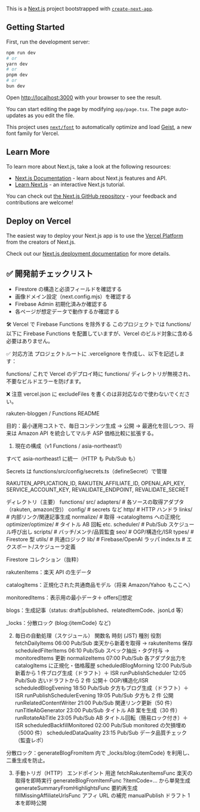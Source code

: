 This is a [Next.js](https://nextjs.org) project bootstrapped with [`create-next-app`](https://nextjs.org/docs/app/api-reference/cli/create-next-app).

## Getting Started

First, run the development server:

```bash
npm run dev
# or
yarn dev
# or
pnpm dev
# or
bun dev
```

Open [http://localhost:3000](http://localhost:3000) with your browser to see the result.

You can start editing the page by modifying `app/page.tsx`. The page auto-updates as you edit the file.

This project uses [`next/font`](https://nextjs.org/docs/app/building-your-application/optimizing/fonts) to automatically optimize and load [Geist](https://vercel.com/font), a new font family for Vercel.

## Learn More

To learn more about Next.js, take a look at the following resources:

- [Next.js Documentation](https://nextjs.org/docs) - learn about Next.js features and API.
- [Learn Next.js](https://nextjs.org/learn) - an interactive Next.js tutorial.

You can check out [the Next.js GitHub repository](https://github.com/vercel/next.js) - your feedback and contributions are welcome!

## Deploy on Vercel

The easiest way to deploy your Next.js app is to use the [Vercel Platform](https://vercel.com/new?utm_medium=default-template&filter=next.js&utm_source=create-next-app&utm_campaign=create-next-app-readme) from the creators of Next.js.

Check out our [Next.js deployment documentation](https://nextjs.org/docs/app/building-your-application/deploying) for more details.

## ✅ 開発前チェックリスト

- Firestore の構造と必須フィールドを確認する
- 画像ドメイン設定（next.config.mjs）を確認する
- Firebase Admin 初期化済みか確認する
- 各ページが想定データで動作するか確認する

🛠 Vercel で Firebase Functions を除外する
このプロジェクトでは functions/ 以下に Firebase Functions を配置していますが、Vercel のビルド対象に含める必要はありません。

✅ 対応方法
プロジェクトルートに .vercelignore を作成し、以下を記述します：

functions/
これで Vercel のデプロイ時に functions/ ディレクトリが無視され、不要なビルドエラーを防げます。

❌ 注意
vercel.json に excludeFiles を書くのは非対応なので使わないでください。

rakuten-bloggen / Functions README

目的：最小運用コストで、毎日コンテンツ生成 → 公開 → 最適化を回しつつ、将来は Amazon API を統合してマルチ ASP 価格比較に拡張する。

1. 現在の構成（v1 Functions / asia-northeast1）

すべて asia-northeast1 に統一（HTTP も Pub/Sub も）

Secrets は functions/src/config/secrets.ts（defineSecret）で管理

RAKUTEN_APPLICATION_ID, RAKUTEN_AFFILIATE_ID, OPENAI_API_KEY,
SERVICE_ACCOUNT_KEY, REVALIDATE_ENDPOINT, REVALIDATE_SECRET

ディレクトリ（主要）
functions/
src/
adapters/ # 各ソースの取得アダプタ（rakuten, amazon(空)）
config/ # secrets など
http/ # HTTP ハンドラ
links/ # 内部リンク/関連記事生成
normalize/ # 取得 →catalogItems への正規化
optimizer/optimize/ # タイトル AB 回転 etc.
scheduler/ # Pub/Sub スケジュール呼び出し
scripts/ # バッチ/メンテ/品質監査
seo/ # OGP/構造化/ISR
types/ # Firestore 型
utils/ # 共通ロジック
lib/ # Firebase/OpenAI ラッパ
index.ts # エクスポート/スケジューラ定義

Firestore コレクション（抜粋）

rakutenItems：楽天 API の生データ

catalogItems：正規化された共通商品モデル（将来 Amazon/Yahoo もここへ）

monitoredItems：表示用の最小データ＋ offers[]想定

blogs：生成記事（status: draft|published、relatedItemCode、jsonLd 等）

\_locks：分散ロック (blog:{itemCode} など)

2. 毎日の自動処理（スケジュール）
   関数名 時刻 (JST) 種別 役割
   fetchDailyItems 06:00 Pub/Sub 楽天から新着を取得 → rakutenItems 保存
   scheduledFilterItems 06:10 Pub/Sub スペック抽出・タグ付与 → monitoredItems 更新
   normalizeItems 07:00 Pub/Sub 各アダプタ出力を catalogItems に正規化・価格履歴
   scheduledBlogMorning 12:00 Pub/Sub 新着から 1 件ブログ生成（ドラフト）＋ ISR
   runPublishScheduler 12:05 Pub/Sub 古いドラフトから 2 件 公開＋ OGP/構造化/ISR
   scheduledBlogEvening 18:50 Pub/Sub 夕方もブログ生成（ドラフト）＋ ISR
   runPublishSchedulerEvening 19:05 Pub/Sub 夕方も 2 件 公開
   runRelatedContentWriter 21:00 Pub/Sub 関連リンク更新（50 件）
   runTitleAbGenerator 23:00 Pub/Sub タイトル AB 案を生成（30 件）
   runRotateAbTitle 23:05 Pub/Sub AB タイトル回転（簡易ロック付き）＋ ISR
   scheduledBackfillMonitored 02:00 Pub/Sub monitored の欠損埋め（5000 件）
   scheduledDataQuality 23:15 Pub/Sub データ品質チェック（監査レポ）

分散ロック：generateBlogFromItem 内で \_locks/blog:{itemCode} を利用し、二重生成を防止。

3. 手動トリガ（HTTP）
   エンドポイント 用途
   fetchRakutenItemsFunc 楽天の取得を即時実行
   generateBlogFromItemFunc ?itemCode=... から単発生成
   generateSummaryFromHighlightsFunc 要約再生成
   fillMissingAffiliateUrlsFunc アフィ URL の補完
   manualPublish ドラフト 1 本を即時公開
